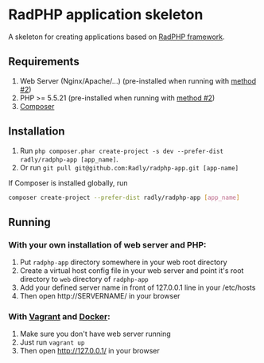 # RadPHP application skeleton
A skeleton for creating applications based on [RadPHP framework](https://github.com/Radly/radphp).

## Requirements

1. Web Server (Nginx/Apache/...) (pre-installed when running with [method #2](#with-vagrant-and-docker))
2. PHP >= 5.5.21 (pre-installed when running with [method #2](#with-vagrant-and-docker))
3. [Composer](http://getcomposer.org/doc/00-intro.m)

## Installation

1. Run `php composer.phar create-project -s dev --prefer-dist radly/radphp-app [app_name]`.
2. Or run `git pull git@github.com:Radly/radphp-app.git [app-name]`

If Composer is installed globally, run
```bash
composer create-project --prefer-dist radly/radphp-app [app_name]
```

## Running

### With your own installation of web server and PHP:
1. Put `radphp-app` directory somewhere in your web root directory
2. Create a virtual host config file in your web server and point it's root directory to `web` directory of `radphp-app`
3. Add your defined server name in front of 127.0.0.1 line in your /etc/hosts
4. Then open http://SERVERNAME/ in your browser

### With [Vagrant](http://docs.vagrantup.com/v2/installation/) and [Docker](https://docs.docker.com/installation/):
1. Make sure you don't have web server running
2. Just run `vagrant up`
3. Then open http://127.0.0.1/ in your browser
